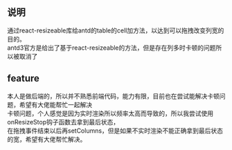## 说明
通过react-resizeable库给antd的table的cell加方法，以达到可以拖拽改变列宽的目的。<br />
antd3官方是给出了基于react-resizeable的方法，但是存在列多时卡顿的问题所以被取消了
## feature
本人是做后端的，所以并不熟悉前端代码，能力有限，目前也在尝试能解决卡顿问题，希望有大佬能帮忙一起解决<br />
卡顿问题，个人感觉是因为实时渲染所以频率太高而导致的，所以我尝试使用onResizeStop钩子函数去拿到最后状态，<br />
在拖拽事件结束以后再setColumns，但是如果不实时渲染不能正确拿到最后状态的宽，希望有大佬帮忙解决。
